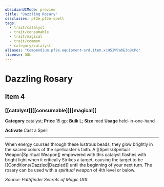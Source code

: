 ```yaml
---
obsidianUIMode: preview
title: "Dazzling Rosary"
cssclasses: pf2e,pf2e-spell
tags:
  - trait/catalyst
  - trait/consumable
  - trait/magical
  - trait/common
  - category/catalyst
aliases: "Compendium.pf2e.equipment-srd.Item.xcH5IW7ahE3q8cPq"
license: OGL
---
```

# Dazzling Rosary
## Item 4
### [[catalyst]][[consumable]][[magical]]

**Category** catalyst; 
**Price** 15 gp; 
**Bulk** L; **Size** med
**Usage** held-in-one-hand

**Activate** Cast a Spell

* * *

When energy courses through these lustrous beads, they glow brightly in the sacred colors of the spellcaster's faith. A [[Spells/Spiritual Weapon|Spiritual Weapon]] empowered with this catalyst flashes with bright light when it critically Strikes a target, causing the target to be [[Conditions/Dazzled|Dazzled]] until the beginning of your next turn. The rosary can be used with a _spiritual weapon_ of 4th level or below.

*Source: Pathfinder Secrets of Magic*
*OGL*